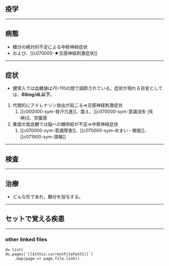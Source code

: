 ## 疫学
---
## 病態
- 糖分の絶対的不足による中枢神経症状
- および、[[c070000-★交感神経刺激症状]]

---
## 症状
- 健常人では血糖値は70-110の間で調節されている。症状が現れる目安としては、**60mg/dL以下**。

1. 代償的にアドレナリン放出が起こる⇒交感神経刺激症状
	1. [[c000000-sym-発汗亢進]]、震え、[[c070000-sym-意識消失 (失神)]]、空腹感
2. 重度の低血糖では脳への糖供給が不足⇒中枢神経症状
	1. [[c070000-sym-意識障害]]、[[c070000-sym-めまい・眼振]]、[[c071900-sym-頭痛]]

---
## 検査
---
## 治療
- どんな形であれ、糖分を投与する。

---
## セットで覚える疾患
---
### other linked files
```dataviewjs
dv.list(
dv.pages(`[[${this.currentFilePath}]]`)
	.map(page => page.file.link))
```
